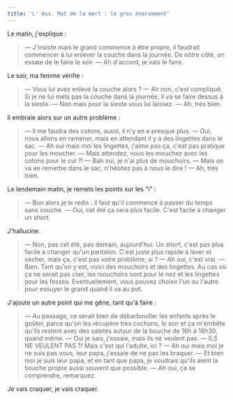 ```yaml
---
title: 'L''Ass. Mat de la mort : le gros énervement'
---
```


Le matin, j'explique :

> — J'insiste mais le grand commence à être propre, il faudrait commencer à lui enlever la couche dans la journée. De nôtre côté, on essaie de le faire le soir.
> — Ah d'accord, je vais le faire.

Le soir, ma femme vérifie :

> — Vous lui avez enlevé la couche alors ?
> — Ah non, c'est compliqué. Si je ne lui mets pas la couche dans la journée, il va se faire dessus à la sieste.
> — Non mais pour la sieste vous lui laissez.
> — Ah, très bien.

Il embraie alors sur un autre problème :

> — Il me faudra des cotons, aussi, il n'y en a presque plus.
> — Oui, nous allons en ramener, mais en attendant il y a des lingettes dans le sac.
> — Ah oui mais moi les lingettes, j'aime pas ça, c'est pas pratique pour les moucher.
> — Mais attendez, vous les mouchez avec les cotons pour le cul ?!
> — Bah oui, je n'ai plus de mouchoirs.
> — Mais on va en remettre dans le sac, n'hésitez pas à nous le dire !
> — Ah, très bien.

Le lendemain matin, je remets les points sur les "i" :

> — Bon alors je le redis : il faut qu'il commence à passer du temps sans couche.
> — Oui, cet été ça sera plus facile. C'est facile à changer un short.

J'hallucine.

> — Non, pas cet été, pas demain, aujourd'hui. Un short, c'est pas plus facile à changer qu'un pantalon. C'est juste plus rapide à laver et sécher, mais ça, c'est pas votre problème, si ?
> — Ah oui, c'est vrai.
> — Bien. Tant qu'on y est, voici des mouchoirs et des lingettes. Au cas où ça ne serait pas clair, les mouchoirs sont pour le nez et les lingettes pour les fesses. Eventuellement, vous pouvez choisir l'un ou l'autre pour essuyer le grand quand il va au pot.

J'ajoute un autre point qui me gêne, tant qu'à faire :

> — Au passage, ce serait bien de débarbouiller les enfants après le goûter, parce qu'on les récupère très cochons, le soir et ça m'embête qu'ils restent avec des saletés autour de la bouche de 16h à 18h30, quand même.
> — Oui je sais, j'essaie, mais ils ne veulent pas.
> — ILS NE VEULENT PAS ?! Mais c'est qui l'adulte, ici ?
> — Ah oui mais moi je ne suis pas vous, leur papa, j'essaie de ne pas les braquer.
> — Et bien moi je suis leur papa, et en tant que papa, je voudrais qu'ils aient la bouche propre aussi souvent que possible.
> — Ah oui, ça se comprendre, remarquez.

Je vais craquer, je vais craquer.
